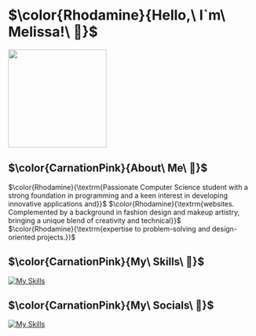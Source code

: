 # $\color{Rhodamine}{Hello,\ I`m\ Melissa!\ 🎀}$
<img src="https://tr.rbxcdn.com/180DAY-4422bc080c9c234dcd2c830fd3c0579c/420/420/Hat/Webp/noFilter" data-canonical-src="https://tr.rbxcdn.com/180DAY-4422bc080c9c234dcd2c830fd3c0579c/420/420/Hat/Webp/noFilter" width="200" height="200" />

## $\color{CarnationPink}{About\ Me\ 🎀}$
$\color{Rhodamine}{\textrm{Passionate Computer Science student with a strong foundation in programming and a keen interest in developing innovative applications and}}$
$\color{Rhodamine}{\textrm{websites. Complemented by a background in fashion design and makeup artistry, bringing a unique blend of creativity and technical}}$  
$\color{Rhodamine}{\textrm{expertise to problem-solving and design-oriented projects.}}$  




## $\color{CarnationPink}{My\ Skills\ 🎀}$

[![My Skills](https://skillicons.dev/icons?i=js,html,css,apple,bash,ts,cs,dotnet,docker,git,github,instagram,java,jquery,linkedin,linux,maven,mysql,ps,php,phpstorm,postgres,pycharm,react,regex,rider,twitter,visualstudio,vscode,webstorm)](https://github.com/melissapaksoy)

## $\color{CarnationPink}{My\ Socials\ 🎀}$
[![My Skills](https://skillicons.dev/icons?i=discord,instagram,linkedin,twitter,facebook)](https://github.com/melissapaksoy)

<!--
**melissapaksoy/melissapaksoy** is a ✨ _special_ ✨ repository because its `README.md` (this file) appears on your GitHub profile.
-->
